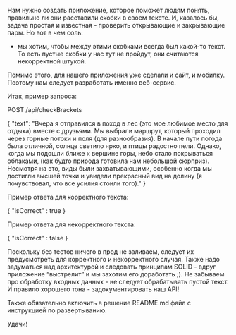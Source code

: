 Нам нужно создать приложение, которое поможет людям понять, правильно ли они расставили скобки в своем тексте.
И, казалось бы, задача простая и известная - проверить открывающие и закрывающие пары. 
Но вот в чем соль: 
* мы хотим, чтобы между этими скобками всегда был какой-то текст.
То есть пустые скобки у нас тут не пройдут, они считаются некорректной штукой.

Помимо этого, для нашего приложения уже сделали и сайт, и мобилку. Поэтому нам следует разработать именно веб-сервис.

Итак, пример запроса:

POST /api/checkBrackets

{
"text": "Вчера я отправился в поход в лес (это мое любимое место для отдыха) вместе с друзьями. Мы выбрали маршрут,
который проходил через горные потоки и поля (для разнообразия). В начале пути погода была отличной, солнце светило ярко,
и птицы радостно пели. Однако, когда мы подошли ближе к вершине горы, небо стало покрываться облаками, (как будто
природа готовила нам небольшой сюрприз). Несмотря на это, виды были захватывающими, особенно когда мы достигли высшей
точки и увидели прекрасный вид на долину (я почувствовал, что все усилия стоили того)."
}

Пример ответа для корректного текста:

{
"isCorrect" : true
}

Пример ответа для некорректного текста:

{
"isCorrect" : false
}

Поскольку без тестов ничего в прод не заливаем, следует их предусмотреть для корректного и некорректного случая. Также
надо задуматься над архитектурой и следовать принципам SOLID - вдруг приложение “выстрелит” и мы захотим его
доработать ;). Не забываем про обработку входных данных - не следует обрабатывать пустой текст. И правило хорошего
тона - задокументировать наш API!

Также обязательно включить в решение README.md файл с инструкцией по развертыванию.

Удачи!


